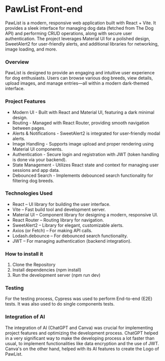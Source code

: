 # PawList Front-end
PawList is a modern, responsive web application built with React + Vite. It provides a sleek interface for managing dog data (fetched from The Dog API) and performing CRUD operations, along with secure user authentication. The project leverages Material UI for a polished design, SweetAlert2 for user-friendly alerts, and additional libraries for networking, image loading, and more.

### Overview
PawList is designed to provide an engaging and intuitive user experience for dog enthusiasts. Users can browse various dog breeds, view details, upload images, and manage entries—all within a modern dark-themed interface.

### Project Features

- Modern UI - Built with React and Material UI, featuring a dark minimal design.
- Routing - Managed with React Router, providing smooth navigation between pages.
- Alerts & Notifications - SweetAlert2 is integrated for user-friendly modal alerts.
- Image Handling - Supports image upload and proper rendering using Material UI components.
- Authentication - Secure login and registration with JWT (token handling is done via your backend).
- State Management - Utilizes React state and context for managing user sessions and app data.
- Debounced Search - Implements debounced search functionality for filtering dog breeds.

### Technologies Used
- React – UI library for building the user interface.
- Vite – Fast build tool and development server.
- Material UI – Component library for designing a modern, responsive UI.
- React Router – Routing library for navigation.
- SweetAlert2 – Library for elegant, customizable alerts.
- Axios (or Fetch) – For making API calls. 
- Lodash.debounce – For debounced search functionality.
- JWT – For managing authentication (backend integration).

### How to install it
1. Clone the Repository
2. Install dependencies (npm install)
3. Run the development server (npm run dev)

### Testing
For the testing process, Cypress was used to perform End-to-end (E2E) tests. It was also used to do single components tests.

### Integration of AI
The integration of AI (ChatGPT and Canva) was crucial for implementing project features and optimizing the development process. ChatGPT helped in a very significant way to make the developing process a lot faster than usual, to implement functionalities like data encryption and the use of JWT. Canva's on the other hand, helped with its AI features to create the Logo of PawList.

